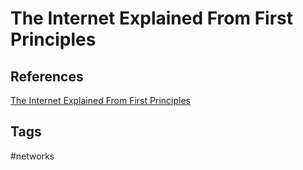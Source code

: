 # The Internet Explained From First Principles 

## References
[The Internet Explained From First Principles](https://explained-from-first-principles.com/internet/)

## Tags
#networks
